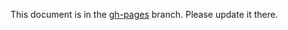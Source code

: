 This document is in the [gh-pages](https://github.com/capitalone/Hygieia/blob/gh-pages/pages/hygieia/features.md) branch. Please update it there.
